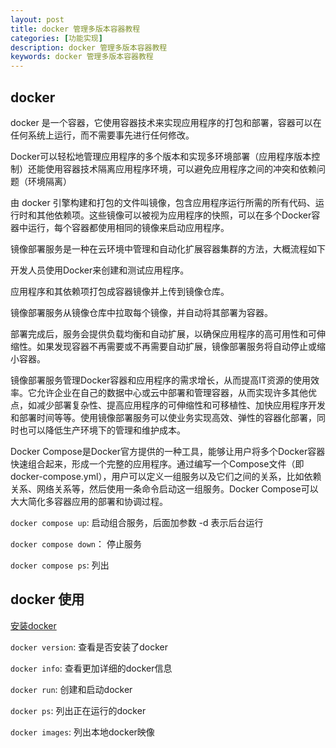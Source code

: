 ```yaml
---
layout: post
title: docker 管理多版本容器教程
categories: [功能实现]
description: docker 管理多版本容器教程
keywords: docker 管理多版本容器教程
---
```


## docker 
docker 是一个容器，它使用容器技术来实现应用程序的打包和部署，容器可以在任何系统上运行，而不需要事先进行任何修改。

Docker可以轻松地管理应用程序的多个版本和实现多环境部署（应用程序版本控制）还能使用容器技术隔离应用程序环境，可以避免应用程序之间的冲突和依赖问题（环境隔离）

由 docker 引擎构建和打包的文件叫镜像，包含应用程序运行所需的所有代码、运行时和其他依赖项。这些镜像可以被视为应用程序的快照，可以在多个Docker容器中运行，每个容器都使用相同的镜像来启动应用程序。

镜像部署服务是一种在云环境中管理和自动化扩展容器集群的方法，大概流程如下

开发人员使用Docker来创建和测试应用程序。

应用程序和其依赖项打包成容器镜像并上传到镜像仓库。

镜像部署服务从镜像仓库中拉取每个镜像，并自动将其部署为容器。

部署完成后，服务会提供负载均衡和自动扩展，以确保应用程序的高可用性和可伸缩性。如果发现容器不再需要或不再需要自动扩展，镜像部署服务将自动停止或缩小容器。

镜像部署服务管理Docker容器和应用程序的需求增长，从而提高IT资源的使用效率。它允许企业在自己的数据中心或云中部署和管理容器，从而实现许多其他优点，如减少部署复杂性、提高应用程序的可伸缩性和可移植性、加快应用程序开发和部署时间等等。使用镜像部署服务可以使业务实现高效、弹性的容器化部署，同时也可以降低生产环境下的管理和维护成本。

Docker Compose是Docker官方提供的一种工具，能够让用户将多个Docker容器快速组合起来，形成一个完整的应用程序。通过编写一个Compose文件（即docker-compose.yml），用户可以定义一组服务以及它们之间的关系，比如依赖关系、网络关系等，然后使用一条命令启动这一组服务。Docker Compose可以大大简化多容器应用的部署和协调过程。

`docker compose up`: 启动组合服务，后面加参数 -d 表示后台运行

`docker compose down`： 停止服务

`docker compose ps`: 列出

## docker 使用

[安装docker](https://www.docker.com/docker-mac)

`docker version`: 查看是否安装了docker

`docker info`: 查看更加详细的docker信息

`docker run`: 创建和启动docker

`docker ps`: 列出正在运行的docker

`docker images`: 列出本地docker映像



